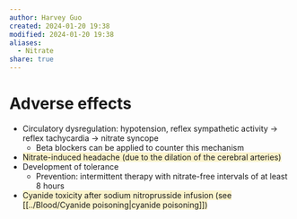 ```yaml
---
author: Harvey Guo
created: 2024-01-20 19:38
modified: 2024-01-20 19:38
aliases:
  - Nitrate
share: true
---
```


# Adverse effects
- Circulatory dysregulation: hypotension, reflex sympathetic activity → reflex tachycardia → nitrate syncope
	- Beta blockers can be applied to counter this mechanism
- <span style="background:rgba(240, 200, 0, 0.2)">Nitrate-induced headache (due to the dilation of the cerebral arteries)</span>
- Development of tolerance 
	- Prevention: intermittent therapy with nitrate-free intervals of at least 8 hours
- <span style="background:rgba(240, 200, 0, 0.2)">Cyanide toxicity after sodium nitroprusside infusion (see [[../Blood/Cyanide poisoning|cyanide poisoning]])</span>
